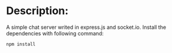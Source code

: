 # Description:

A simple chat server writed in express.js and socket.io. Install the dependencies with following command:

```
npm install
```